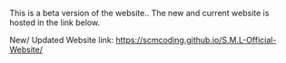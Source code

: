 This is a beta version of the website.. The new and current website is hosted in the link below. 

New/ Updated Website link: https://scmcoding.github.io/S.M.L-Official-Website/
